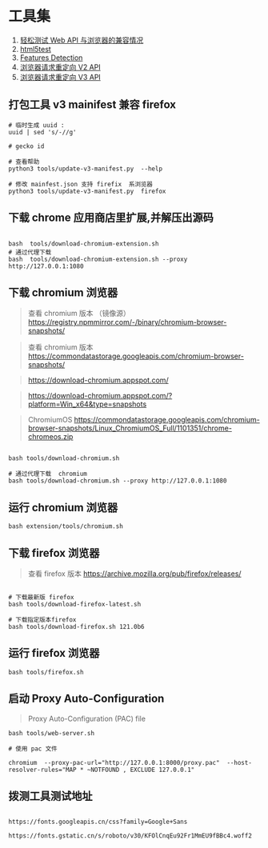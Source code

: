 # 工具集

1. [轻松测试 Web API 与浏览器的兼容情况](https://caniuse.com/)
1. [html5test](https://html5test.com/)
1. [Features Detection](https://browserleaks.com/features)
1. [浏览器请求重定向 V2 API ](https://developer.mozilla.org/en-US/docs/Mozilla/Add-ons/WebExtensions/API/webRequest)
1. [浏览器请求重定向 V3 API ](https://developer.mozilla.org/en-US/docs/Mozilla/Add-ons/WebExtensions/API/declarativeNetRequest)

## 打包工具 v3 mainifest 兼容 firefox

```shell
# 临时生成 uuid :
uuid | sed 's/-//g'

# gecko id

# 查看帮助
python3 tools/update-v3-manifest.py  --help

# 修改 mainfest.json 支持 firefix  系浏览器
python3 tools/update-v3-manifest.py  firefox

```

## 下载 chrome 应用商店里扩展,并解压出源码

```shell

bash  tools/download-chromium-extension.sh
# 通过代理下载
bash  tools/download-chromium-extension.sh --proxy http://127.0.0.1:1080

```

## 下载 chromium 浏览器

> 查看 chromium 版本 （镜像源） https://registry.npmmirror.com/-/binary/chromium-browser-snapshots/

> 查看 chromium 版本 https://commondatastorage.googleapis.com/chromium-browser-snapshots/

> https://download-chromium.appspot.com/

> https://download-chromium.appspot.com/?platform=Win_x64&type=snapshots

> ChromiumOS https://commondatastorage.googleapis.com/chromium-browser-snapshots/Linux_ChromiumOS_Full/1101351/chrome-chromeos.zip

```shell

bash tools/download-chromium.sh

# 通过代理下载  chromium
bash tools/download-chromium.sh --proxy http://127.0.0.1:1080

```

## 运行 chromium 浏览器

```shell
bash extension/tools/chromium.sh
```

## 下载 firefox 浏览器

> 查看 firefox 版本 https://archive.mozilla.org/pub/firefox/releases/

```shell

# 下载最新版 firefox
bash tools/download-firefox-latest.sh

# 下载指定版本firefox
bash tools/download-firefox.sh 121.0b6

```

## 运行 firefox 浏览器

```shell
bash tools/firefox.sh
```

## 启动 Proxy Auto-Configuration

> Proxy Auto-Configuration (PAC) file

```shell
bash tools/web-server.sh

# 使用 pac 文件

chromium  --proxy-pac-url="http://127.0.0.1:8000/proxy.pac"  --host-resolver-rules="MAP * ~NOTFOUND , EXCLUDE 127.0.0.1"

```

## 拨测工具测试地址

```text

https://fonts.googleapis.cn/css?family=Google+Sans

https://fonts.gstatic.cn/s/roboto/v30/KFOlCnqEu92Fr1MmEU9fBBc4.woff2

```
